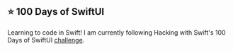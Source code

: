 ## ⭐️ 100 Days of SwiftUI

Learning to code in Swift! I am currently following Hacking with Swift's 100 Days of SwiftUI [challenge](https://www.hackingwithswift.com/100/swiftui).
